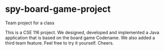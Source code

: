 # spy-board-game-project
Team project for a class

This is a CSE 116 project.  We designed, developed and implemented a Java application that is based on the board game Codename.
We also added a third team feature.  Feel free to try it yourself.
Cheers.
